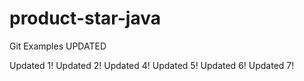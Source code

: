 # product-star-java
Git Examples UPDATED

Updated 1!
Updated 2!
Updated 4!
Updated 5!
Updated 6!
Updated 7!

